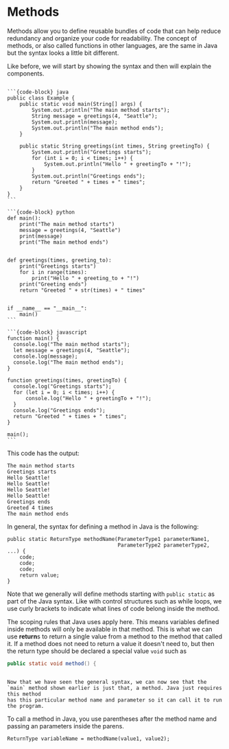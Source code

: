 # <i class="fas fa-book fa-fw"></i> Methods

Methods allow you to define reusable bundles of code that can help reduce redundancy and organize your code for readability. The concept of methods, or also called functions in other languages, are the same in Java but the syntax looks a little bit different.

Like before, we will start by showing the syntax and then will explain the components.

````{tab-set-code}

```{code-block} java
public class Example {
    public static void main(String[] args) {
        System.out.println("The main method starts");
        String message = greetings(4, "Seattle");
        System.out.println(message);
        System.out.println("The main method ends");
    }

    public static String greetings(int times, String greetingTo) {
        System.out.println("Greetings starts");
        for (int i = 0; i < times; i++) {
            System.out.println("Hello " + greetingTo + "!");
        }
        System.out.println("Greetings ends");
        return "Greeted " + times + " times";
    }
}
```

```{code-block} python
def main():
    print("The main method starts")
    message = greetings(4, "Seattle")
    print(message)
    print("The main method ends")


def greetings(times, greeting_to):
    print("Greetings starts")
    for i in range(times):
        print("Hello " + greeting_to + "!")
    print("Greeting ends")
    return "Greeted " + str(times) + " times"


if __name__ == "__main__":
    main()
```

```{code-block} javascript
function main() {
  console.log("The main method starts");
  let message = greetings(4, "Seattle");
  console.log(message);
  console.log("The main method ends");
}

function greetings(times, greetingTo) {
  console.log("Greetings starts");
  for (let i = 0; i < times; i++) {
      console.log("Hello " + greetingTo + "!");
  }
  console.log("Greetings ends");
  return "Greeted " + times + " times";
}

main();
```
````

This code has the output:

```text
The main method starts
Greetings starts
Hello Seattle!
Hello Seattle!
Hello Seattle!
Hello Seattle!
Greetings ends
Greeted 4 times
The main method ends
```

In general, the syntax for defining a method in Java is the following:

```text
public static ReturnType methodName(ParameterType1 parameterName1,
                                    ParameterType2 parameterType2, ...) {
    code;
    code;
    code;
    return value;
}
```

Note that we generally will define methods starting with `public static` as part of the Java syntax. Like with control structures such as while loops, we use curly brackets to indicate what lines of code belong inside the method.

The scoping rules that Java uses apply here. This means variables defined inside methods will only be available in that method. This is what we can use **return**s to return a single value from a method to the method that called it. If a method does not need to return a value it doesn't need to, but then the return type should be declared a special value `void` such as

```java
public static void method() {
```

```{admonition} Note

Now that we have seen the general syntax, we can now see that the `main` method shown earlier is just that, a method. Java just requires this method
has this particular method name and parameter so it can call it to run the program.
```

To call a method in Java, you use parentheses after the method name and passing an parameters inside the parens.

```text
ReturnType variableName = methodName(value1, value2);
```
